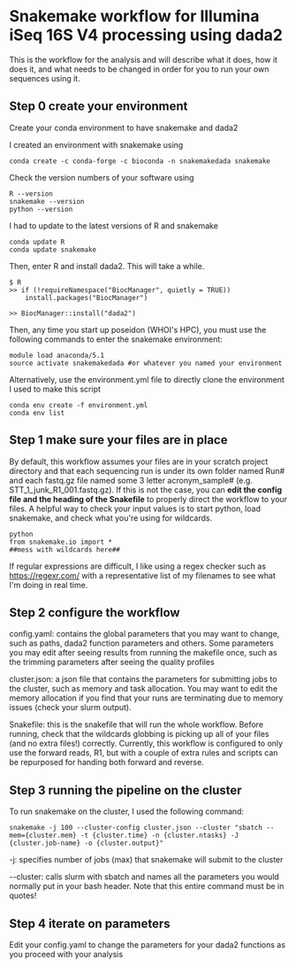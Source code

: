 # Snakemake workflow for Illumina iSeq 16S V4 processing using dada2

This is the workflow for the analysis and will describe what it does, how it does it, and what needs to be changed in order for you to run your own sequences using it. 

## Step 0 create your environment
Create your conda environment to have snakemake and dada2

I created an environment with snakemake using
```
conda create -c conda-forge -c bioconda -n snakemakedada snakemake
```
Check the version numbers of your software using 
```
R --version
snakemake --version
python --version
```
I had to update to the latest versions of R and snakemake
```
conda update R
conda update snakemake
```
Then, enter R and install dada2. This will take a while.
```
$ R
>> if (!requireNamespace("BiocManager", quietly = TRUE))
    install.packages("BiocManager")

>> BiocManager::install("dada2")
```

Then, any time you start up poseidon (WHOI's HPC), you must use the following commands to enter the snakemake environment:
```
module load anaconda/5.1
source activate snakemakedada #or whatever you named your environment
```

Alternatively, use the environment.yml file to directly clone the environment I used to make this script
```
conda env create -f environment.yml
conda env list
```

## Step 1 make sure your files are in place
By default, this workflow assumes your files are in your scratch project directory and that each sequencing run is under its own folder named Run# and each fastq.gz file named some 3 letter acronym_sample# (e.g. STT_1_junk_R1_001.fastq.gz). If this is not the case, you can **edit the config file and the heading of the Snakefile** to properly direct the workflow to your files. A helpful way to check your input values is to start python, load snakemake, and check what you're using for wildcards. 

```
python
from snakemake.io import *
##mess with wildcards here##
```
If regular expressions are difficult, I like using a regex checker such as https://regexr.com/ with a representative list of my filenames to see what I'm doing in real time.

## Step 2 configure the workflow
config.yaml: contains the global parameters that you may want to change, such as paths, dada2 function parameters and others. Some parameters you may edit after seeing results from running the makefile once, such as the trimming parameters after seeing the quality profiles

cluster.json: a json file that contains the parameters for submitting jobs to the cluster, such as memory and task allocation. You may want to edit the memory allocation if you find that your runs are terminating due to memory issues (check your slurm output). 

Snakefile: this is the snakefile that will run the whole workflow. Before running, check that the wildcards globbing is picking up all of your files (and no extra files!) correctly. Currently, this workflow is configured to only use the forward reads, R1, but with a couple of extra rules and scripts can be repurposed for handing both forward and reverse.  

## Step 3 running the pipeline on the cluster
To run snakemake on the cluster, I used the following command:
```
snakemake -j 100 --cluster-config cluster.json --cluster "sbatch --mem={cluster.mem} -t {cluster.time} -n {cluster.ntasks} -J {cluster.job-name} -o {cluster.output}"
```
-j: specifies number of jobs (max) that snakemake will submit to the cluster

--cluster: calls slurm with sbatch and names all the parameters you would normally put in your bash header. Note that this entire command must be in quotes!

## Step 4 iterate on parameters
Edit your config.yaml to change the parameters for your dada2 functions as you proceed with your analysis

